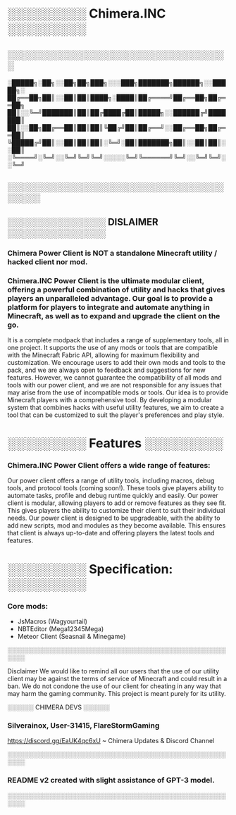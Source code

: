 # ░░░░░░░░░ Chimera.INC ░░░░░░░░░

## ░░░░░░░░░░░░░░░░░░░░░░░░░░░░░░░░░░

░█████╗░██╗░░██╗██╗███╗░░░███╗███████╗██████╗░░█████╗░
██╔══██╗██║░░██║██║████╗░████║██╔════╝██╔══██╗██╔══██╗
██║░░╚═╝███████║██║██╔████╔██║█████╗░░██████╔╝███████║
██║░░██╗██╔══██║██║██║╚██╔╝██║██╔══╝░░██╔══██╗██╔══██║
╚█████╔╝██║░░██║██║██║░╚═╝░██║███████╗██║░░██║██║░░██║
░╚════╝░╚═╝░░╚═╝╚═╝╚═╝░░░░░╚═╝╚══════╝╚═╝░░╚═╝╚═╝░░╚═╝

## ░░░░░░░░░░░░░░░░░░░░░░░░░░░░░░░░░░░░░░

## ░░░░░░░░░░░░░░░ DISLAIMER ░░░░░░░░░░░░░░░

### Chimera Power Client is NOT a standalone Minecraft utility / hacked client nor mod.
### Chimera.INC Power Client is the ultimate modular client, offering a powerful combination of utility and hacks that gives players an unparalleled advantage. Our goal is to provide a platform for players to integrate and automate anything in Minecraft, as well as to expand and upgrade the client on the go.

It is a complete modpack that includes a range of supplementary tools, all in one project.
It supports the use of any mods or tools that are compatible with the Minecraft Fabric API, allowing for maximum flexibility and customization. 
We encourage users to add their own mods and tools to the pack, and we are always open to feedback and suggestions for new features. However, we cannot guarantee the compatibility of all mods and tools with our power client, and we are not responsible for any issues that may arise from the use of incompatible mods or tools.
Our idea is to provide Minecraft players with a comprehensive tool. By developing a modular system that combines hacks with useful utility features, we aim to create a tool that can be customized to suit the player's preferences and play style.

# ░░░░░░░░░ Features ░░░░░░░░░
### Chimera.INC Power Client offers a wide range of features:
Our power client offers a range of utility tools, including macros, debug tools, and protocol tools (coming soon!). These tools give players ability to automate tasks, profile and debug runtime quickly and easily.
Our power client is modular, allowing players to add or remove features as they see fit. This gives players the ability to customize their client to suit their individual needs.
Our power client is designed to be upgradeable, with the ability to add new scripts, mod and modules as they become available. This ensures that client is always up-to-date and offering players the latest tools and features.


# ░░░░░░░░░ Specification: ░░░░░░░░░
### Core mods:
- JsMacros (Wagyourtail)
- NBTEditor (Mega12345Mega)
- Meteor Client (Seasnail & Minegame)

░░░░░░░░░░░░░░░░░░░░░░░░░░░░░░░░░░░░░░░░░░░░░░░░░░░░░░

Disclaimer
We would like to remind all our users that the use of our utility client may be against the terms of service of Minecraft and could result in a ban. We do not condone the use of our client for cheating in any way that may harm the gaming community.
This project is meant purely for its utility.

░░░░░░ CHIMERA DEVS ░░░░░░
### Silverainox, User-31415, FlareStormGaming

https://discord.gg/EaUK4qc6xU ~ Chimera Updates & Discord Channel

░░░░░░░░░░░░░░░░░░░░░░░░░░░░░░░░░░░░░░░░░░░░░░░░░░░░░░

### README v2 created with slight assistance of GPT-3 model.

░░░░░░░░░░░░░░░░░░░░░░░░░░░░░░░░░░░░░░░░░░░░░░░░░░░░░░
